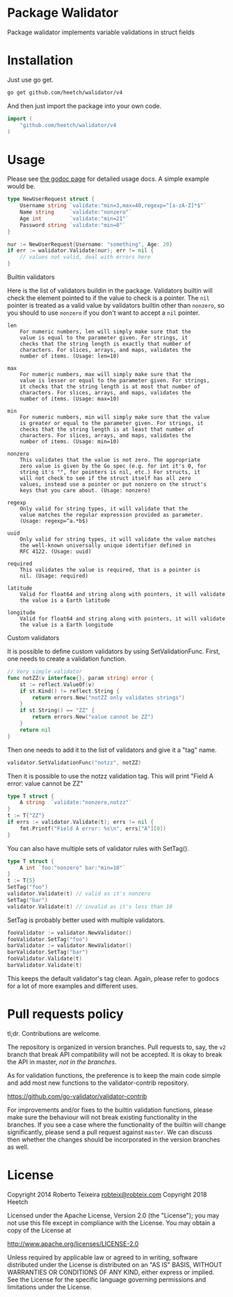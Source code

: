 Package Walidator
================

Package walidator implements variable validations in struct fields

Installation
============

Just use go get.

```bash
go get github.com/heetch/walidator/v4
```

And then just import the package into your own code.

```go
import (
	"github.com/heetch/walidator/v4
)
```

Usage
=====

Please see [the godoc page](http://godoc.org/github.com/heetch/validator) for detailed usage docs.
A simple example would be.

```go
type NewUserRequest struct {
	Username string `validate:"min=3,max=40,regexp=^[a-zA-Z]*$"`
	Name string     `validate:"nonzero"`
	Age int         `validate:"min=21"`
	Password string `validate:"min=8"`
}

nur := NewUserRequest{Username: "something", Age: 20}
if err := walidator.Validate(nur); err != nil {
	// values not valid, deal with errors here
}
```

Builtin validators

Here is the list of validators buildin in the package. Validators builtin
will check the element pointed to if the value to check is a pointer.
The `nil` pointer is treated as a valid value by validators builtin other
than `nonzero`, so you should to use `nonzero` if you don't want to
accept a `nil` pointer.

```
len
	For numeric numbers, len will simply make sure that the
	value is equal to the parameter given. For strings, it
	checks that the string length is exactly that number of
	characters. For slices,	arrays, and maps, validates the
	number of items. (Usage: len=10)

max
	For numeric numbers, max will simply make sure that the
	value is lesser or equal to the parameter given. For strings,
	it checks that the string length is at most that number of
	characters. For slices,	arrays, and maps, validates the
	number of items. (Usage: max=10)

min
	For numeric numbers, min will simply make sure that the value
	is greater or equal to the parameter given. For strings, it
	checks that the string length is at least that number of
	characters. For slices, arrays, and maps, validates the
	number of items. (Usage: min=10)

nonzero
	This validates that the value is not zero. The appropriate
	zero value is given by the Go spec (e.g. for int it's 0, for
	string it's "", for pointers is nil, etc.) For structs, it
	will not check to see if the struct itself has all zero
	values, instead use a pointer or put nonzero on the struct's
	keys that you care about. (Usage: nonzero)

regexp
	Only valid for string types, it will validate that the
	value matches the regular expression provided as parameter.
	(Usage: regexp=^a.*b$)

uuid
    Only valid for string types, it will validate the value matches
    the well-known universally unique identifier defined in
    RFC 4122. (Usage: uuid)

required
    This validates the value is required, that is a pointer is
    nil. (Usage: required)

latitude
    Valid for float64 and string along with pointers, it will validate
    the value is a Earth latitude

longitude
    Valid for float64 and string along with pointers, it will validate
    the value is a Earth longitude
```

Custom validators

It is possible to define custom validators by using SetValidationFunc.
First, one needs to create a validation function.

```go
// Very simple validator
func notZZ(v interface{}, param string) error {
	st := reflect.ValueOf(v)
	if st.Kind() != reflect.String {
		return errors.New("notZZ only validates strings")
	}
	if st.String() == "ZZ" {
		return errors.New("value cannot be ZZ")
	}
	return nil
}
```

Then one needs to add it to the list of validators and give it a "tag"
name.

```go
validator.SetValidationFunc("notzz", notZZ)
```

Then it is possible to use the notzz validation tag. This will print
"Field A error: value cannot be ZZ"

```go
type T struct {
	A string  `validate:"nonzero,notzz"`
}
t := T{"ZZ"}
if errs := validator.Validate(t); errs != nil {
	fmt.Printf("Field A error: %s\n", errs["A"][0])
}
```

You can also have multiple sets of validator rules with SetTag().

```go
type T struct {
	A int `foo:"nonzero" bar:"min=10"`
}
t := T{5}
SetTag("foo")
validator.Validate(t) // valid as it's nonzero
SetTag("bar")
validator.Validate(t) // invalid as it's less than 10
```

SetTag is probably better used with multiple validators.

```go
fooValidator := validator.NewValidator()
fooValidator.SetTag("foo")
barValidator := validator.NewValidator()
barValidator.SetTag("bar")
fooValidator.Validate(t)
barValidator.Validate(t)
```

This keeps the default validator's tag clean. Again, please refer to
godocs for a lot of more examples and different uses.

Pull requests policy
====================

tl;dr. Contributions are welcome.

The repository is organized in version branches. Pull requests to, say, the
`v2` branch that break API compatibility will not be accepted. It is okay to
break the API in master, *not in the branches*.

As for validation functions, the preference is to keep the main code simple
and add most new functions to the validator-contrib repository.

https://github.com/go-validator/validator-contrib

For improvements and/or fixes to the builtin validation functions, please
make sure the behaviour will not break existing functionality in the branches.
If you see a case where the functionality of the builtin will change
significantly, please send a pull request against `master`. We can discuss then
whether the changes should be incorporated in the version branches as well.

License
=======

Copyright 2014 Roberto Teixeira <robteix@robteix.com>
Copyright 2018 Heetch

Licensed under the Apache License, Version 2.0 (the "License");
you may not use this file except in compliance with the License.
You may obtain a copy of the License at

http://www.apache.org/licenses/LICENSE-2.0

Unless required by applicable law or agreed to in writing, software
distributed under the License is distributed on an "AS IS" BASIS,
WITHOUT WARRANTIES OR CONDITIONS OF ANY KIND, either express or implied.
See the License for the specific language governing permissions and
limitations under the License.
